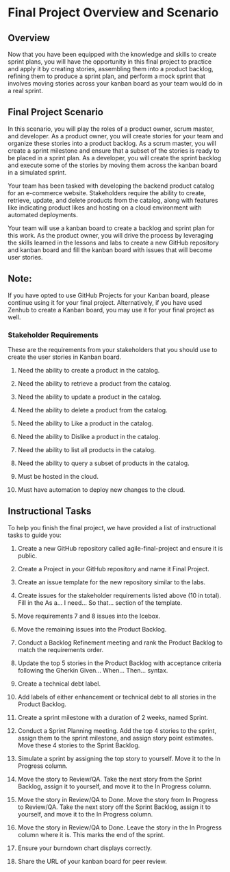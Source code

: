 # Final Project Overview and Scenario
## Overview
Now that you have been equipped with the knowledge and skills to create sprint plans, you will have the opportunity in this final project to practice and apply it by creating stories, assembling them into a product backlog, refining them to produce a sprint plan, and perform a mock sprint that involves moving stories across your kanban board as your team would do in a real sprint.

## Final Project Scenario
In this scenario, you will play the roles of a product owner, scrum master, and developer. As a product owner, you will create stories for your team and organize these stories into a product backlog. As a scrum master, you will create a sprint milestone and ensure that a subset of the stories is ready to be placed in a sprint plan. As a developer, you will create the sprint backlog and execute some of the stories by moving them across the kanban board in a simulated sprint.

Your team has been tasked with developing the backend product catalog for an e-commerce website. Stakeholders require the ability to create, retrieve, update, and delete products from the catalog, along with features like indicating product likes and hosting on a cloud environment with automated deployments.

Your team will use a kanban board to create a backlog and sprint plan for this work. As the product owner, you will drive the process by leveraging the skills learned in the lessons and labs to create a new GitHub repository and kanban board and fill the kanban board with issues that will become user stories.

## Note:
If you have opted to use GitHub Projects for your Kanban board, please continue using it for your final project. Alternatively, if you have used Zenhub to create a Kanban board, you may use it for your final project as well.

### Stakeholder Requirements
These are the requirements from your stakeholders that you should use to create the user stories in Kanban board.

1. Need the ability to create a product in the catalog.

2. Need the ability to retrieve a product from the catalog.

3. Need the ability to update a product in the catalog.

4. Need the ability to delete a product from the catalog.

5. Need the ability to Like a product in the catalog.

6. Need the ability to Dislike a product in the catalog.

7. Need the ability to list all products in the catalog.

8. Need the ability to query a subset of products in the catalog.

9. Must be hosted in the cloud.

10. Must have automation to deploy new changes to the cloud.

## Instructional Tasks
To help you finish the final project, we have provided a list of instructional tasks to guide you:

1. Create a new GitHub repository called agile-final-project and ensure it is public.

2. Create a Project in your GitHub repository and name it Final Project.

3. Create an issue template for the new repository similar to the labs.

4. Create issues for the stakeholder requirements listed above (10 in total). Fill in the As a… I need… So that… section of the template.

5. Move requirements 7 and 8 issues into the Icebox.

6. Move the remaining issues into the Product Backlog.

7. Conduct a Backlog Refinement meeting and rank the Product Backlog to match the requirements order.

8. Update the top 5 stories in the Product Backlog with acceptance criteria following the Gherkin Given… When… Then… syntax.

9. Create a technical debt label.

10. Add labels of either enhancement or technical debt to all stories in the Product Backlog.

11. Create a sprint milestone with a duration of 2 weeks, named Sprint.

12. Conduct a Sprint Planning meeting. Add the top 4 stories to the sprint, assign them to the sprint milestone, and assign story point estimates. Move these 4 stories to the Sprint Backlog.

13. Simulate a sprint by assigning the top story to yourself. Move it to the In Progress column.

14. Move the story to Review/QA. Take the next story from the Sprint Backlog, assign it to yourself, and move it to the In Progress column.

15. Move the story in Review/QA to Done. Move the story from In Progress to Review/QA. Take the next story off the Sprint Backlog, assign it to yourself, and move it to the In Progress column.

16. Move the story in Review/QA to Done. Leave the story in the In Progress column where it is. This marks the end of the sprint.

17. Ensure your burndown chart displays correctly.

18. Share the URL of your kanban board for peer review.
